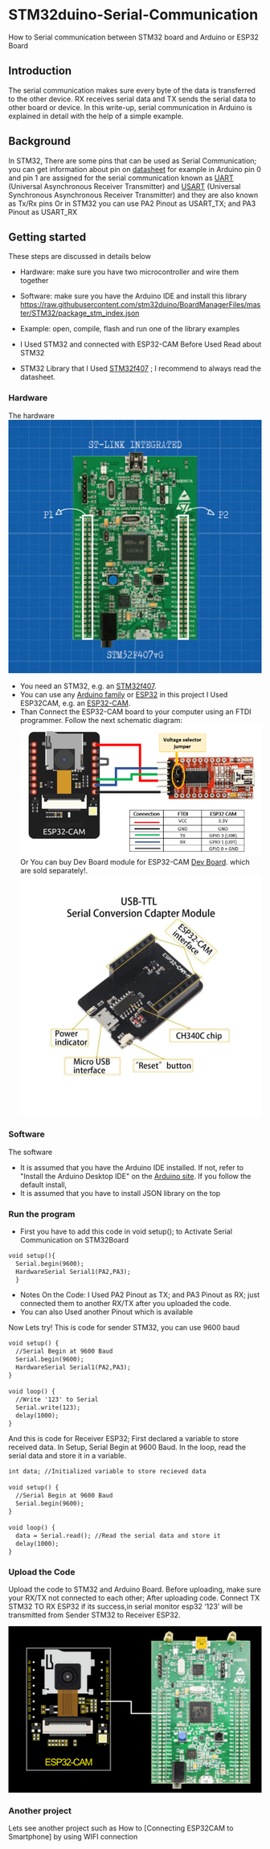 # STM32duino-Serial-Communication

How to Serial communication between STM32 board and Arduino or ESP32 Board

## Introduction

The serial communication makes sure every byte of the data is transferred to the other device. 
RX receives serial data and TX sends the serial data to other board or device. 
In this write-up, serial communication in Arduino is explained in detail with the help of a simple example.

## Background

In STM32, There are some pins that can be used as Serial Communication; you can get information about pin on [datasheet](https://www.st.com/resource/en/datasheet/dm00037051.pdf)
for example in Arduino pin 0 and pin 1 are assigned for the serial communication known as 
[UART](https://www.techopedia.com/definition/3669/universal-asynchronous-receivertransmitter-uart) (Universal Asynchronous Receiver Transmitter) and 
[USART](https://www.techopedia.com/definition/9850/universal-synchronousasynchronous-receivertransmitter-usart) (Universal Synchronous Asynchronous Receiver Transmitter) 
and they are also known as Tx/Rx pins
Or in STM32 you can use PA2 Pinout as USART_TX; and PA3 Pinout as USART_RX

## Getting started

These steps are discussed in details below

 - Hardware: make sure you have two microcontroller and wire them together
 - Software: make sure you have the Arduino IDE and install this library 
   https://raw.githubusercontent.com/stm32duino/BoardManagerFiles/master/STM32/package_stm_index.json
 - Example: open, compile, flash and run one of the library examples

- I Used STM32 and connected with ESP32-CAM
Before Used Read about STM32
- STM32 Library that I Used [STM32f407](https://www.renesas.com/us/en/document/dst/ra4m3-group-datasheet?r=1400806) ; I recommend to always read the datasheet.

### Hardware
The hardware 
![STM32](STM32.png)
 - You need an STM32, e.g. an [STM32f407](https://www.st.com/en/microcontrollers-microprocessors/stm32f407-417.html#overview).
 - You can use any [Arduino family](https://www.arduino.cc/en/hardware) or [ESP32](https://cdn.sparkfun.com/assets/7/8/e/4/f/esp32-s2_datasheet.pdf)
 in this project I Used ESP32CAM, e.g. an [ESP32-CAM](https://makeradvisor.com/esp32-camera-cam-boards-review-comparison/).
 - Than Connect the ESP32-CAM board to your computer using an FTDI programmer. Follow the next schematic diagram: 
 ![ConnectoFTDI](ESPToFTDI.png)
   Or You can buy Dev Board module for ESP32-CAM [Dev Board](https://www.lazada.co.id/products/esp32-cam-dev-board-usb-to-ttl-ch340-camera-ov2640-esp-32-esp-32-i5080040515.html). which are sold separately!.
![BoardMOD](Board-mod.jpg)

### Software
The software 
 - It is assumed that you have the Arduino IDE installed. If not, refer to "Install the Arduino Desktop IDE" 
   on the [Arduino site](https://www.arduino.cc/en/Guide/HomePage). If you follow the default install, 
 - It is assumed that you have to install JSON library on the top


### Run the program

- First you have to add this code in void setup(); to Activate Serial Communication on STM32Board  

```
void setup(){
  Serial.begin(9600);
  HardwareSerial Serial1(PA2,PA3);
  }
```
- Notes On the Code: I Used PA2 Pinout as TX; and PA3 Pinout as RX; just connected them to another RX/TX after you uploaded the code.
- You can also Used another Pinout which is available 

Now Lets try!
This is code for sender STM32, you can use 9600 baud
```
void setup() {
  //Serial Begin at 9600 Baud
  Serial.begin(9600);
  HardwareSerial Serial1(PA2,PA3);
}

void loop() {
  //Write '123' to Serial
  Serial.write(123);
  delay(1000);
}
```
And this is code for Receiver ESP32; First declared a variable to store received data. In Setup, Serial Begin at 9600 Baud. In the loop, read the serial data and store it in a variable.

```
int data; //Initialized variable to store recieved data

void setup() {
  //Serial Begin at 9600 Baud 
  Serial.begin(9600);
}

void loop() {
  data = Serial.read(); //Read the serial data and store it
  delay(1000);
}
```

### Upload the Code
Upload the code to STM32 and Arduino Board. 
Before uploading, make sure your RX/TX not connected to each other;
After uploading code. Connect TX STM32 TO RX ESP32 if its success,in serial monitor esp32 ‘123’ will be transmitted from Sender STM32 to Receiver ESP32. 

![BoardMOD](SerialCom.png)

### Another project 
Lets see another project such as How to [Connecting ESP32CAM to Smartphone] by using WIFI connection 
